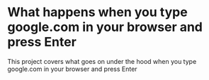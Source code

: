 # What happens when you type google.com in your browser and press Enter
This project covers what goes on under the hood when you type google.com in your browser and press Enter
